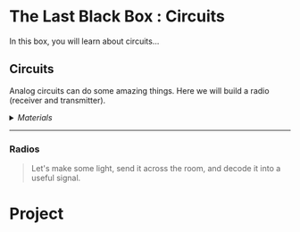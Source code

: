 # The Last Black Box : Circuits
In this box, you will learn about circuits...

## Circuits
Analog circuits can do some amazing things. Here we will build a radio (receiver and transmitter).

<details><summary><i>Materials</i></summary><p>

Name|Description| # |Package|Data|Link|
:-------|:----------|:-----:|:-:|:--:|:--:|

</p></details><hr>

### Radios
> Let's make some light, send it across the room, and decode it into a useful signal.


# Project

